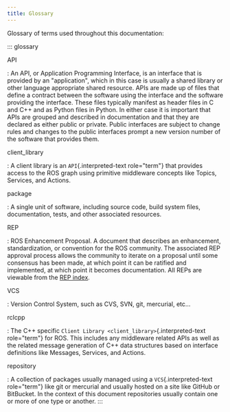 ```yaml
---
title: Glossary
---
```


Glossary of terms used throughout this documentation:

::: glossary

API

:   An API, or Application Programming Interface, is an interface that is provided by an \"application\", which in this case is usually a shared library or other language appropriate shared resource. APIs are made up of files that define a contract between the software using the interface and the software providing the interface. These files typically manifest as header files in C and C++ and as Python files in Python. In either case it is important that APIs are grouped and described in documentation and that they are declared as either public or private. Public interfaces are subject to change rules and changes to the public interfaces prompt a new version number of the software that provides them.

client_library

:   A client library is an `API`{.interpreted-text role="term"} that provides access to the ROS graph using primitive middleware concepts like Topics, Services, and Actions.

package

:   A single unit of software, including source code, build system files, documentation, tests, and other associated resources.

REP

:   ROS Enhancement Proposal. A document that describes an enhancement, standardization, or convention for the ROS community. The associated REP approval process allows the community to iterate on a proposal until some consensus has been made, at which point it can be ratified and implemented, at which point it becomes documentation. All REPs are viewable from the [REP index](http://www.ros.org/reps/rep-0000.html).

VCS

:   Version Control System, such as CVS, SVN, git, mercurial, etc\...

rclcpp

:   The C++ specific `Client Library <client_library>`{.interpreted-text role="term"} for ROS. This includes any middleware related APIs as well as the related message generation of C++ data structures based on interface definitions like Messages, Services, and Actions.

repository

:   A collection of packages usually managed using a `VCS`{.interpreted-text role="term"} like git or mercurial and usually hosted on a site like GitHub or BitBucket. In the context of this document repositories usually contain one or more of one type or another.
:::
